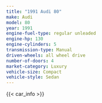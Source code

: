 ```yaml
---
title: "1991 Audi 80"
make: Audi
model: 80
year: 1991
engine-fuel-type: regular unleaded
engine-hp: 130
engine-cylinders: 5
transmission-type: Manual
driven-wheels: all wheel drive
number-of-doors: 4
market-category: Luxury
vehicle-size: Compact
vehicle-style: Sedan
---
```


{{< car_info >}}
